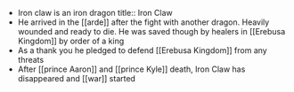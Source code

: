 - Iron claw is an iron dragon
  title:: Iron Claw
- He arrived in the [[arde]] after the fight with another dragon. Heavily wounded and ready to die. He was saved though by healers in [[Erebusa Kingdom]] by order of a king
- As a thank you he pledged to defend [[Erebusa Kingdom]] from any threats
- After [[prince Aaron]] and [[prince Kyle]] death, Iron Claw has disappeared and [[war]] started